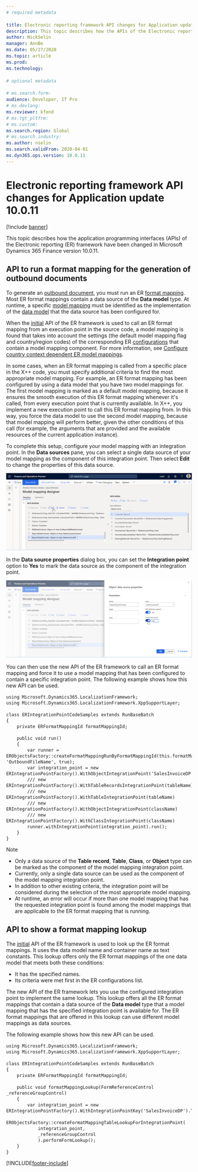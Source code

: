 ```yaml
---
# required metadata

title: Electronic reporting framework API changes for Application update 10.0.11
description: This topic describes how the APIs of the Electronic reporting framework have been changed in Microsoft Dynamics 365 Finance version 10.0.11.
author: NickSelin
manager: AnnBe
ms.date: 05/27/2020
ms.topic: article
ms.prod: 
ms.technology: 

# optional metadata

# ms.search.form:  
audience: Developer, IT Pro
# ms.devlang: 
ms.reviewer: kfend
# ms.tgt_pltfrm: 
# ms.custom: 
ms.search.region: Global 
# ms.search.industry: 
ms.author: nselin
ms.search.validFrom: 2020-04-01
ms.dyn365.ops.version: 10.0.11
---
```


# Electronic reporting framework API changes for Application update 10.0.11

[!include [banner](../includes/banner.md)]

This topic describes how the application programming interfaces (APIs) of the Electronic reporting (ER) framework have been changed in Microsoft Dynamics 365 Finance version 10.0.11.

## API to run a format mapping for the generation of outbound documents

To generate an [outbound document](general-electronic-reporting.md#configuring-data-model-mappings-for-outgoing-documents), you must run an ER [format mapping](general-electronic-reporting.md#FormatComponentInbound). Most ER format mappings contain a data source of the **Data model** type. At runtime, a specific [model mapping](general-electronic-reporting.md#data-model-and-model-mapping-components) must be identified as the implementation of the [data model](general-electronic-reporting.md#data-model-and-model-mapping-components) that the data source has been configured for.

When the [initial](er-apis-app73.md#code-to-run-a-format-mapping-for-data-export) API of the ER framework is used to call an ER format mapping from an execution point in the source code, a model mapping is found that takes into account the settings (the default model mapping flag and country/region codes) of the corresponding ER [configurations](general-electronic-reporting.md#Configuration) that contain a model mapping component. For more information, see [Configure country context dependent ER model mappings](er-country-dependent-model-mapping.md).

In some cases, when an ER format mapping is called from a specific place in the X++ code, you must specify additional criteria to find the most appropriate model mapping. For example, an ER format mapping has been configured by using a data model that you have two model mappings for. The first model mapping is marked as a default model mapping, because it ensures the smooth execution of this ER format mapping whenever it's called, from every execution point that is currently available. In X++, you implement a new execution point to call this ER format mapping from. In this way, you force the data model to use the second model mapping, because that model mapping will perform better, given the other conditions of this call (for example, the arguments that are provided and the available resources of the current application instance).

To complete this setup, configure your model mapping with an integration point. In the **Data sources** pane, you can select a single data source of your model mapping as the component of this integration point. Then select **Edit** to change the properties of this data source.

![Selecting Edit to change the properties of a selected data source](./media/er-api-ds-integration-point1.png)

In the **Data source properties** dialog box, you can set the **Integration point** option to **Yes** to mark the data source as the component of the integration point.

![Setting the Integration point option](./media/er-api-ds-integration-point2.png)

You can then use the new API of the ER framework to call an ER format mapping and force it to use a model mapping that has been configured to contain a specific integration point. The following example shows how this new API can be used.

```xpp
using Microsoft.Dynamics365.LocalizationFramework;
using Microsoft.Dynamics365.LocalizationFramework.XppSupportLayer;

class ERIntegrationPointCodeSamples extends RunBaseBatch
{
    private ERFormatMappingId formatMappingId;

    public void run()
    {
        var runner = ERObjectsFactory::createFormatMappingRunByFormatMappingId(this.formatMappingId, 'OutboundFileName', true);
        var integration_point = new ERIntegrationPointFactory().WithObjectIntegrationPoint('SalesInvoiceDP').ToIntegrationPoint();
        /// new ERIntegrationPointFactory().WithTableRecordsIntegrationPoint(tableName)
        /// new ERIntegrationPointFactory().WithTableIntegrationPoint(tableName)
        /// new ERIntegrationPointFactory().WithObjectIntegrationPoint(className)
        /// new ERIntegrationPointFactory().WithClassIntegrationPoint(className)
        runner.withIntegrationPoint(integration_point).run();
    }
}
```

> [!NOTE]
> - Only a data source of the **Table record**, **Table**, **Class**, or **Object** type can be marked as the component of the model mapping integration point.
> - Currently, only a single data source can be used as the component of the model mapping integration point.
> - In addition to other existing criteria, the integration point will be considered during the selection of the most appropriate model mapping.
> - At runtime, an error will occur if more than one model mapping that has the requested integration point is found among the model mappings that are applicable to the ER format mapping that is running.

## API to show a format mapping lookup

The [initial](er-apis-app73.md#code-to-display-a-format-mapping-lookup) API of the ER framework is used to look up the ER format mappings. It uses the data model name and container name as text constants. This lookup offers only the ER format mappings of the one data model that meets both these conditions:

- It has the specified names.
- Its criteria were met first in the ER configurations list.

The new API of the ER framework lets you use the configured integration point to implement the same lookup. This lookup offers all the ER format mappings that contain a data source of the **Data model** type that a model mapping that has the specified integration point is available for. The ER format mappings that are offered in this lookup can use different model mappings as data sources.

The following example shows how this new API can be used.

```xpp
using Microsoft.Dynamics365.LocalizationFramework;
using Microsoft.Dynamics365.LocalizationFramework.XppSupportLayer;

class ERIntegrationPointCodeSamples extends RunBaseBatch
{
    private ERFormatMappingId formatMappingId;

    public void formatMappingLookup(FormReferenceControl _referenceGroupControl)
    {
        var integration_point = new ERIntegrationPointFactory().WithIntegrationPointKey('SalesInvoiceDP').ToIntegrationPoint();
        ERObjectsFactory::createFormatMappingTableLookupForIntegrationPoint(
            integration_point,
            _referenceGroupControl
            ).performFormLookup();
    }
}
```


[!INCLUDE[footer-include](../../../includes/footer-banner.md)]